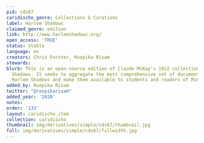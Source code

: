 ```yaml
---
pid: cds67
caridischo_genre: Collections & Curations
label: Harlem Shadows
claimed_genre: edition
link: http://www.harlemshadows.org/
open_access: 'TRUE'
status: Stable
language: en
creators: Chris Forster, Roopika Risam
stewards:
blurb: This is an open-source edition of Claude McKay's 1922 collection of poems Harlem
  Shadows. It seeks to aggregate the most comprehensive set of documents related to
  Harlem Shadows and make them available to students and readers of McKay.
added_by: Roopika Risam
twitter: "@roopikarisam"
added_year: '2020'
notes:
order: '133'
layout: caridischo_item
collection: caridischo
thumbnail: img/derivatives/simple/cds67/thumbnail.jpg
full: img/derivatives/simple/cds67/fullwidth.jpg
---
```


